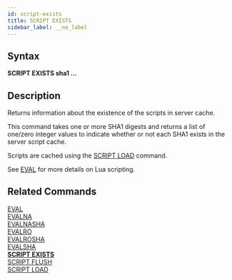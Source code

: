 ```yaml
---
id: script-exists
title: SCRIPT EXISTS
sidebar_label: __no_label
---
```


## Syntax

**SCRIPT EXISTS sha1 ...**

## Description

Returns information about the existence of the scripts in server cache.

This command takes one or more SHA1 digests and returns a list of one/zero integer values to indicate whether or not each SHA1 exists in the server script cache.

Scripts are cached using the [SCRIPT LOAD](../commands/script-load.md) command.

See [EVAL](../commands/eval.md) for more details on Lua scripting.

## Related Commands

[EVAL](../commands/eval.md)<br>
[EVALNA](../commands/evalna.md)<br>
[EVALNASHA](../commands/evalnasha.md)<br>
[EVALRO](../commands/evalro.md)<br>
[EVALROSHA](../commands/evalrosha.md)<br>
[EVALSHA](../commands/evalsha.md)<br>
**[SCRIPT EXISTS](../commands/script-exists.md)**<br>
[SCRIPT FLUSH](../commands/script-flush.md)<br>
[SCRIPT LOAD](../commands/script-load.md)<br>